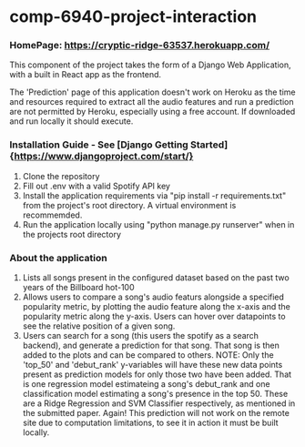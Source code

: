 # comp-6940-project-interaction

### HomePage: https://cryptic-ridge-63537.herokuapp.com/
This component of the project takes the form of a Django Web Application, with a built in React app as the frontend.

The 'Prediction' page of this application doesn't work on Heroku as the time and resources required to extract all the audio features and run a prediction are not permitted by Heroku, especially using a free account. If downloaded and run locally it should execute.

### Installation Guide - See [Django Getting Started]{https://www.djangoproject.com/start/}
1. Clone the repository
2. Fill out .env with a valid Spotify API key
3. Install the application requirements via "pip install -r requirements.txt" from the project's root directory. A virtual environment is recommemded.
4. Run the application locally using "python manage.py runserver" when in the projects root directory


### About the application
1. Lists all songs present in the configured dataset based on the past two years of the Billboard hot-100
2. Allows users to compare a song's audio featurs alongside a specified popularity metric, by plotting the audio feature along the x-axis and the popularity metric along the y-axis. Users can hover over datapoints to see the relative position of a given song.
3. Users can search for a song (this users the spotify as a search backend), and generate a prediction for that song. That song is then added to the plots and can be compared to others. NOTE: Only the 'top_50' and 'debut_rank' y-variables will have these new data points present as prediction models for only those two have been added.
    That is one regression model estimateing a song's debut_rank and one classification model estimating a song's presence in the top 50. These are a Ridge Regression and SVM     Classifier respectively, as mentioned in the submitted paper.
    Again! This prediction will not work on the remote site due to computation limitations, to see it in action it must be built locally.
